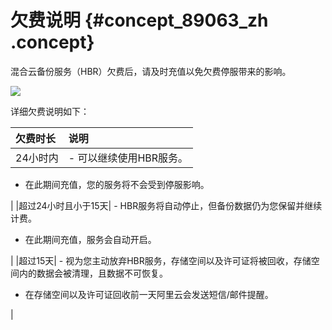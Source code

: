 # 欠费说明 {#concept_89063_zh .concept}

混合云备份服务（HBR）欠费后，请及时充值以免欠费停服带来的影响。

![](http://static-aliyun-doc.oss-cn-hangzhou.aliyuncs.com/assets/img/40335/154140640721621_zh-CN.png)

详细欠费说明如下：

|欠费时长|说明|
|:---|:-|
|24小时内| -   可以继续使用HBR服务。
-   在此期间充值，您的服务将不会受到停服影响。

 |
|超过24小时且小于15天| -   HBR服务将自动停止，但备份数据仍为您保留并继续计费。
-   在此期间充值，服务会自动开启。

 |
|超过15天| -   视为您主动放弃HBR服务，存储空间以及许可证将被回收，存储空间内的数据会被清理，且数据不可恢复。
-   在存储空间以及许可证回收前一天阿里云会发送短信/邮件提醒。

 |

